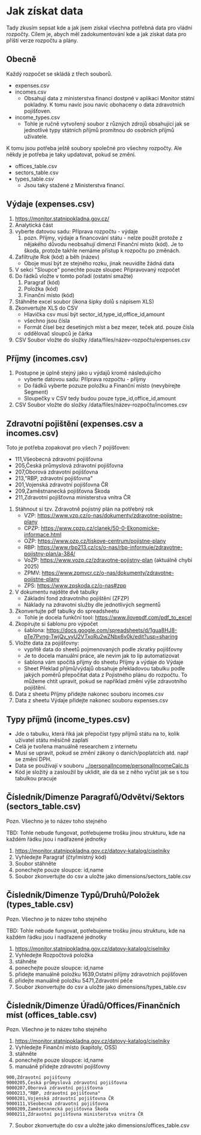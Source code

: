# Jak získat data

Tady zkusím sepsat kde a jak jsem získal všechna potřebná data pro vládní rozpočty.
Cílem je, abych měl zadokumentování kde a jak získat data pro příští verze rozpočtu a plány.

## Obecně

Každý rozpočet se skládá z třech souborů.

- expenses.csv
- incomes.csv
  - Obsahují data z ministerstva financí dostpné v aplikaci Monitor státní pokladny.
    K tomu navíc jsou navíc obohaceny o data zdravotních pojišťoven.
- income_types.csv
  - Tohle je ručně vytvořený soubor z různých zdrojů obsahující jak se jednotlivé typy státních příjmů promítnou do osobních příjmů uživatele.

K tomu jsou potřeba ještě soubory společné pro všechny rozpočty. Ale někdy je potřeba je taky updatovat, pokud se změní.

- offices_table.csv
- sectors_table.csv
- types_table.csv
  - Jsou taky stažené z Ministerstva financí.

## Výdaje (expenses.csv)

1. https://monitor.statnipokladna.gov.cz/
1. Analytická část
1. vyberte datovou sadu: Příprava rozpočtu - výdaje
   1. pozn. Příjmy, výdaje a financování státu - nelze použít protože z nějakého důvodu neobsahují dimenzi Finanční místo (kód). Je to škoda, protože takhle nemáme přístup k rozpočtu po změnách.
1. Zafiltrujte Rok (kód) a běh (název)
   - Oboje musí být ze stejného rozku, jinak neuvidíte žádná data
1. V sekci "Sloupce" ponechte pouze sloupec Připravovaný rozpočet
1. Do řádků vložte v tomto pořadí (ostatní smažte)
   1. Paragraf (kód)
   1. Položka (kód)
   1. Finanční místo (kód)
1. Stáhněte excel soubor (ikona šipky dolů s nápisem XLS)
1. Zkonvertujte XLS do CSV
   - Hlavička csv musí být sector_id,type_id,office_id,amount
   - všechno jsou čísla
   - Formát čísel bez desetiných míst a bez mezer, teček atd. pouze čísla
   - oddělovač sloupců je čárka
1. CSV Soubor vložte do složky /data/files/název-rozpočtu/expenses.csv

## Příjmy (incomes.csv)

1. Postupne je úplně stejný jako u výdajů kromě následujícího
   - vyberte datovou sadu: Příprava rozpočtu - příjmy
   - Do řádků vyberte pozuze položku a Finanční místo (nevybírejte Segment)
   - Sloupečky v CSV tedy budou pouze type_id,office_id,amount
1. CSV Soubor vložte do složky /data/files/název-rozpočtu/incomes.csv

## Zdravotní pojištění (expenses.csv a incomes.csv)

Toto je potřeba zopakovat pro všech 7 pojišťoven:

- 111,Všeobecná zdravotní pojišťovna
- 205,Česká průmyslová zdravotní pojišťovna
- 207,Oborová zdravotní pojišťovna
- 213,"RBP, zdravotní pojišťovna"
- 201,Vojenská zdravotní pojišťovna ČR
- 209,Zaměstnanecká pojišťovna Škoda
- 211,Zdravotní pojišťovna ministerstva vnitra ČR

1. Stáhnout si tzv. Zdravotně pojistný plán na potřebný rok
   - VZP: https://www.vzp.cz/o-nas/dokumenty/zdravotne-pojistne-plany
   - CPZP: https://www.cpzp.cz/clanek/50-0-Ekonomicke-informace.html
   - OZP: https://www.ozp.cz/tiskove-centrum/pojistne-plany
   - RBP: https://www.rbp213.cz/cs/o-nas/rbp-informuje/zdravotne-pojistny-plan/a-384/
   - VoZP: https://www.vozp.cz/zdravotne-pojistny-plan (aktuálně chybí 2025)
   - ZPMV: https://www.zpmvcr.cz/o-nas/dokumenty/zdravotne-pojistne-plany
   - ZPS: https://www.zpskoda.cz/o-nas#zpp
2. V dokumentu najděte dvě tabulky
   - Základní fond zdravotního pojištění (ZFZP)
   - Náklady na zdravotní služby dle jednotlivých segmentů
3. Zkonvertujte pdf tabulky do spreadsheetu
   - Tohle je docela funkční tool: https://www.ilovepdf.com/pdf_to_excel
4. Zkopírujte si šablonu pro výpočet
   - šablona: https://docs.google.com/spreadsheets/d/1gua8HJ8-pTe7Pvng-TwjQv_yyU2VTxoRu2wZNbx6v0k/edit?usp=sharing
5. Vložte data za pojišťovny:
   - vypňtě data do sheetů pojmenovaných podle zkratky pojišťovny
   - Je to docela manuální práce, ale nevim jak to lip automatizovat
   - šablona vám spočítá přijmy do sheetu Příjmy a výdaje do Výdaje
   - Sheet Překlad příjmů/výdajů obsahuje překladovou tabulku podle jakých poměrů přepočítat data z Pojistného plánu do rozpočtu. To můžeme chtít upravit, pokud se například změní výše zdravotního pojištění.
6. Data z sheetu Příjmy přidejte nakonec souboru incomes.csv
7. Data z sheetu Výdaje přidejte nakonec souboru expenses.csv

## Typy příjmů (income_types.csv)

- Jde o tabulku, která říká jak přepočíst typy příjmů státu na to, kolik uživatel státu měsíčně zaplatí
- Celá je tvořena manuálně researchem z internetu
- Musí se upravit, pokud se změní zákony o daních/poplatcích atd. např se změní DPH.
- Data se používají v souboru [../personalIncome/personalIncomeCalc.ts](../personalIncome/personalIncomeCalc.ts)
- Kód je složitý a zasloužil by uklidit, ale dá se z něho vyčíst jak se s tou tabulkou pracuje

## Čísledník/Dimenze Paragrafů/Odvětví/Sektors (sectors_table.csv)

Pozn. Všechno je to název toho stejného

TBD: Tohle nebude fungovat, potřebujeme trošku jinou strukturu, kde na každém řádku jsou i nadřazené jednotky

1. https://monitor.statnipokladna.gov.cz/datovy-katalog/ciselniky
2. Vyhledejte Paragraf (čtyřmístný kód)
3. Soubor stáhněte
4. ponechejte pouze sloupce: id,name
5. Soubor zkonvertujte do csv a uložte jako dimensions/sectors_table.csv

## Čísledník/Dimenze Typů/Druhů/Položek (types_table.csv)

Pozn. Všechno je to název toho stejného

TBD: Tohle nebude fungovat, potřebujeme trošku jinou strukturu, kde na každém řádku jsou i nadřazené jednotky

1. https://monitor.statnipokladna.gov.cz/datovy-katalog/ciselniky
2. Vyhledejte Rozpočtová položka
3. stáhněte
4. ponechejte pouze sloupce: id,name
5. přidejte manuálně položku 1639,Ostatní příjmy zdravotních pojišťoven
6. přidejte manuálně položku 5471,Zdravotní péče
7. Soubor zkonvertujte do csv a uložte jako dimensions/types_table.csv

## Čísledník/Dimenze Úřadů/Offices/Finančních míst (offices_table.csv)

Pozn. Všechno je to název toho stejného

1. https://monitor.statnipokladna.gov.cz/datovy-katalog/ciselniky
2. Vyhledejte Finanční místo (kapitoly, OSS)
3. stáhněte
4. ponechejte pouze sloupce: id,name
5. manuáně přidejte zdravotní pojišťovny

```
900,Zdravotní pojišťovny
9000205,Česká průmyslová zdravotní pojišťovna
9000207,Oborová zdravotní pojišťovna
9000213,"RBP, zdravotní pojišťovna"
9000201,Vojenská zdravotní pojišťovna ČR
9000111,Všeobecná zdravotní pojišťovna
9000209,Zaměstnanecká pojišťovna Škoda
9000211,Zdravotní pojišťovna ministerstva vnitra ČR
```

7. Soubor zkonvertujte do csv a uložte jako dimensions/offices_table.csv
